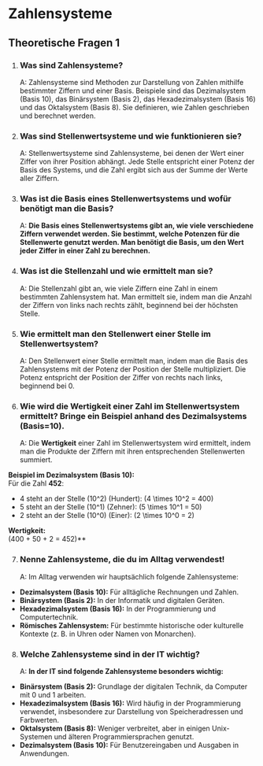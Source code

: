 # Zahlensysteme

## Theoretische Fragen 1


1. ### **Was sind Zahlensysteme?**

	A: Zahlensysteme sind Methoden zur Darstellung von Zahlen mithilfe bestimmter Ziffern und einer Basis. Beispiele sind das Dezimalsystem (Basis 10), das Binärsystem (Basis 2), das Hexadezimalsystem (Basis 16) und das Oktalsystem (Basis 8). Sie definieren, wie Zahlen geschrieben und berechnet werden.



2. ### **Was sind Stellenwertsysteme und wie funktionieren sie?**

	A: Stellenwertsysteme sind Zahlensysteme, bei denen der Wert einer Ziffer von ihrer Position abhängt. Jede Stelle entspricht einer Potenz der Basis des Systems, und die Zahl ergibt sich aus der Summe der Werte aller Ziffern.



3. ### **Was ist die Basis eines Stellenwertsystems und wofür benötigt man die Basis?**

	A: **Die Basis eines Stellenwertsystems gibt an, wie viele verschiedene Ziffern verwendet werden. Sie bestimmt, welche Potenzen für die Stellenwerte genutzt werden. Man benötigt die Basis, um den Wert jeder Ziffer in einer Zahl zu berechnen.**



4. ### **Was ist die Stellenzahl und wie ermittelt man sie?**

	A: Die Stellenzahl gibt an, wie viele Ziffern eine Zahl in einem bestimmten Zahlensystem hat. Man ermittelt sie, indem man die Anzahl der Ziffern von links nach rechts zählt, beginnend bei der höchsten Stelle.



5. ### **Wie ermittelt man den Stellenwert einer Stelle im Stellenwertsystem?**

	A: Den Stellenwert einer Stelle ermittelt man, indem man die Basis des Zahlensystems mit der Potenz der Position der Stelle multipliziert. Die Potenz entspricht der Position der Ziffer von rechts nach links, beginnend bei 0.



6. ### **Wie wird die Wertigkeit einer Zahl im Stellenwertsystem ermittelt? Bringe ein Beispiel anhand des Dezimalsystems (Basis=10).**

	A: Die **Wertigkeit** einer Zahl im Stellenwertsystem wird ermittelt, indem man die Produkte der Ziffern mit ihren entsprechenden Stellenwerten summiert.

**Beispiel im Dezimalsystem (Basis 10):**  
Für die Zahl **452**:

- 4 steht an der Stelle \(10^2\) (Hundert): \(4 \times 10^2 = 400\)
- 5 steht an der Stelle \(10^1\) (Zehner): \(5 \times 10^1 = 50\)
- 2 steht an der Stelle \(10^0\) (Einer): \(2 \times 10^0 = 2\)

**Wertigkeit:**  
\(400 + 50 + 2 = 452\)**



7. ### **Nenne Zahlensysteme, die du im Alltag verwendest!**

	A: Im Alltag verwenden wir hauptsächlich folgende Zahlensysteme:

- **Dezimalsystem (Basis 10):** Für alltägliche Rechnungen und Zahlen.
- **Binärsystem (Basis 2):** In der Informatik und digitalen Geräten.
- **Hexadezimalsystem (Basis 16):** In der Programmierung und Computertechnik.
- **Römisches Zahlensystem:** Für bestimmte historische oder kulturelle Kontexte (z. B. in Uhren oder Namen von Monarchen).



8. ### **Welche Zahlensysteme sind in der IT wichtig?**
  
	A: **In der IT sind folgende Zahlensysteme besonders wichtig:**

- **Binärsystem (Basis 2):** Grundlage der digitalen Technik, da Computer mit 0 und 1 arbeiten.
- **Hexadezimalsystem (Basis 16):** Wird häufig in der Programmierung verwendet, insbesondere zur Darstellung von Speicheradressen und Farbwerten.
- **Oktalsystem (Basis 8):** Weniger verbreitet, aber in einigen Unix-Systemen und älteren Programmiersprachen genutzt.
- **Dezimalsystem (Basis 10):** Für Benutzereingaben und Ausgaben in Anwendungen.













